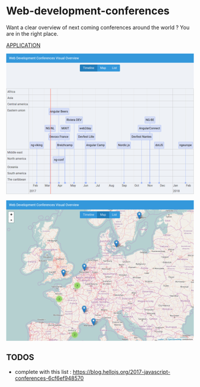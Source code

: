 # Web-development-conferences

Want a clear overview of next coming conferences around the world ? You are in the right place.

[APPLICATION](https://vogloblinsky.github.io/web-development-conferences/)

![screenshot-1](https://raw.githubusercontent.com/vogloblinsky/web-development-conferences/master/screenshots/timeline.png)

![screenshot-2](https://raw.githubusercontent.com/vogloblinsky/web-development-conferences/master/screenshots/map.png)

## TODOS

- complete with this list : https://blog.hellojs.org/2017-javascript-conferences-6cf6ef948570

